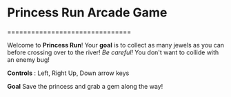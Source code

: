 # Princess Run Arcade Game
===============================

Welcome to **Princess Run**!
Your **goal** is to collect as many jewels as you can before crossing over to the river! _Be careful!_ You don't want to collide with an enemy bug!

**Controls** : Left, Right Up, Down arrow keys

**Goal** Save the princess and grab a gem along the way!
